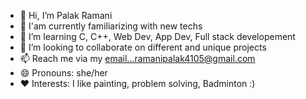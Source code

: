 - 👋 Hi, I’m Palak Ramani
- 👀 I'am currently familiarizing with new techs
- 🌱 I’m learning C, C++, Web Dev, App Dev, Full stack developement
- 💞️ I’m looking to collaborate on different and unique projects
- 📫 Reach me via my email...ramanipalak4105@gmail.com
- 😄 Pronouns: she/her
- ❤️ Interests: I like painting, problem solving, Badminton :)

<!---
palakxcode/palakxcode is a ✨ special ✨ repository because its `README.md` (this file) appears on your GitHub profile.
You can click the Preview link to take a look at your changes.
--->

